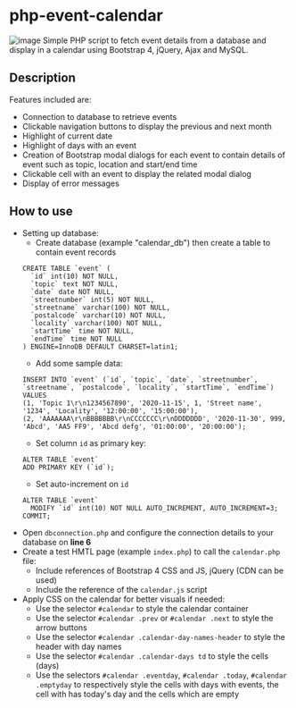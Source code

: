 # php-event-calendar
![image](https://user-images.githubusercontent.com/48676469/97444380-0fa92000-1967-11eb-9c18-cd748e931141.png)
Simple PHP script to fetch event details from a database and display in a calendar using Bootstrap 4, jQuery, Ajax and MySQL.

## Description
Features included are:
- Connection to database to retrieve events
- Clickable navigation buttons to display the previous and next month
- Highlight of current date
- Highlight of days with an event
- Creation of Bootstrap modal dialogs for each event to contain details of event such as topic, location and start/end time
- Clickable cell with an event to display the related modal dialog
- Display of error messages

## How to use
- Setting up database:
  - Create database (example "calendar_db") then create a table to contain event records
  ```
  CREATE TABLE `event` (
    `id` int(10) NOT NULL,
    `topic` text NOT NULL,
    `date` date NOT NULL,
    `streetnumber` int(5) NOT NULL,
    `streetname` varchar(100) NOT NULL,
    `postalcode` varchar(10) NOT NULL,
    `locality` varchar(100) NOT NULL,
    `startTime` time NOT NULL,
    `endTime` time NOT NULL
  ) ENGINE=InnoDB DEFAULT CHARSET=latin1;
  ```
  - Add some sample data:
  ```
  INSERT INTO `event` (`id`, `topic`, `date`, `streetnumber`, `streetname`, `postalcode`, `locality`, `startTime`, `endTime`) VALUES
  (1, 'Topic 1\r\n1234567890', '2020-11-15', 1, 'Street name', '1234', 'Locality', '12:00:00', '15:00:00'),
  (2, 'AAAAAAA\r\nBBBBBBB\r\nCCCCCCC\r\nDDDDDDD', '2020-11-30', 999, 'Abcd', 'AA5 FF9', 'Abcd defg', '01:00:00', '20:00:00');
  ```
  - Set column `id` as primary key:
  ```
  ALTER TABLE `event`
  ADD PRIMARY KEY (`id`);
  ```
  - Set auto-increment on `id`
  ```
  ALTER TABLE `event`
    MODIFY `id` int(10) NOT NULL AUTO_INCREMENT, AUTO_INCREMENT=3;
  COMMIT;
  ```
- Open `dbconnection.php` and configure the connection details to your database on **line 6**
- Create a test HMTL page (example `index.php`) to call the `calendar.php` file:
  - Include references of Bootstrap 4 CSS and JS, jQuery (CDN can be used)
  - Include the reference of the `calendar.js` script
- Apply CSS on the calendar for better visuals if needed:
  - Use the selector `#calendar` to style the calendar container
  - Use the selector `#calendar .prev` or `#calendar .next` to style the arrow buttons
  - Use the selector `#calendar .calendar-day-names-header` to style the header with day names
  - Use the selector `#calendar .calendar-days td` to style the cells (days)
  - Use the selectors `#calendar .eventday`, `#calendar .today`, `#calendar .emptyday` to respectively style the cells with days with events, the cell with has today's day and the cells which are empty
